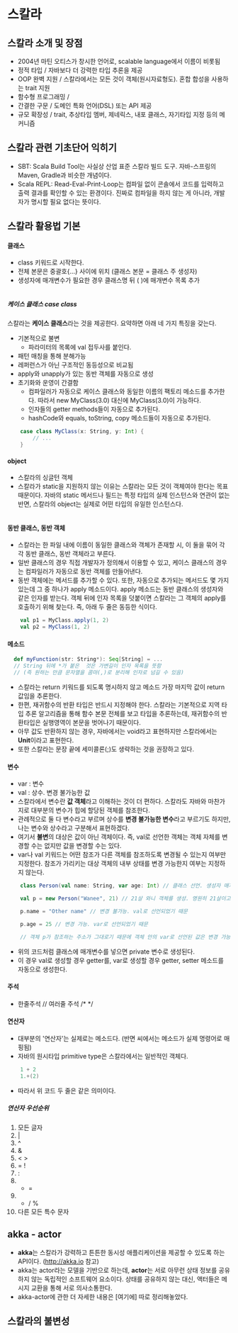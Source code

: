 
# 스칼라

## 스칼라 소개 및 장점

* 2004년 마틴 오티스가 창시한 언어로, scalable language에서 이름이 비롯됨
* 정적 타입 / 자바보다 더 강력한 타입 추론을 제공
* OOP 완벽 지원 / 스칼라에서는 모든 것이 객체(원시자료형도). 혼합 합성을 사용하는 trait 지원
* 함수형 프로그래밍 / 
* 간결한 구문 / 도메인 특화 언어(DSL) 또는 API 제공
* 규모 확장성 / trait, 추상타입 멤버, 제네릭스, 내포 클래스, 자기타입 지정 등의 메커니즘


## 스칼라 관련 기초단어 익히기

* SBT: Scala Build Tool는 사실상 산업 표준 스칼라 빌드 도구. 자바-스프링의 Maven, Gradle과 비슷한 개념이다.
* Scala REPL: Read-Eval-Print-Loop는 컴파일 없이 콘솔에서 코드를 입력하고 출력 결과를 확인할 수 있는 환경이다. 진짜로 컴파일을 하지 않는 게 아니라, 개발자가 명시할 필요 없다는 뜻이다.



## 스칼라 활용법 기본

#### 클래스

* class 키워드로 시작한다.
* 전체 본문은 중괄호{...} 사이에 위치 (클래스 본문 = 클래스 주 생성자)
* 생성자에 매개변수가 필요한 경우 클래스명 뒤 ( )에 매개변수 목록 추가

```Scala

```


##### 케이스 클래스 case class

스칼라는 **케이스 클래스**라는 것을 제공한다.
요약하면 아래 네 가지 특징을 갖는다.

* 기본적으로 불변
    * 파라미터의 목록에 val 접두사를 붙인다.
* 패턴 매칭을 통해 분해가능
* 레퍼런스가 아닌 구조적인 동등성으로 비교됨
* apply와 unapply가 있는 동반 객체를 자동으로 생성
* 초기화와 운영이 간결함
    * 컴파일러가 자동으로 케이스 클래스와 동일한 이름의 팩토리 메소드를 추가한다. 따라서 new MyClass(3.0) 대신에 MyClass(3.0)이 가능하다.
    * 인자들의 getter methods들이 자동으로 추가된다.
    * hashCode와 equals, toString, copy 메소드들이 자동으로 추가된다.

```Scala
    case class MyClass(x: String, y: Int) {
        // ...
    }
```


#### object

* 스칼라의 싱글턴 객체
* 스칼라가 static을 지원하지 않는 이유는 스칼라는 모든 것이 객체여야 한다는 목표 때문이다. 자바의 static 메서드나 필드는 특정 타입의 실제 인스턴스와 연관이 없는 반면, 스칼라의 object는 실제로 어떤 타입의 유일한 인스턴스다.

```Scala

```

#### 동반 클래스, 동반 객체

* 스칼라는 한 파일 내에 이름이 동일한 클래스와 객체가 존재할 시, 이 둘을 묶어 각각 동반 클래스, 동반 객체라고 부른다.
* 일반 클래스의 경우 직접 개발자가 정의해서 이용할 수 있고, 케이스 클래스의 경우는 컴파일러가 자동으로 동반 객체를 만들어낸다.
* 동반 객체에는 메서드를 추가할 수 있다. 또한, 자동으로 추가되는 메서드도 몇 가지 있는데 그 중 하나가 apply 메소드이다. apply 메소드는 동반 클래스의 생성자와 같은 인자를 받는다. 객체 뒤에 인자 목록을 덧붙이면 스칼라는 그 객체의 apply를 호출하기 위해 찾는다. 즉, 아래 두 줄은 동등한 식이다.

```Scala
    val p1 = MyClass.apply(1, 2)
    val p2 = MyClass(1, 2)
```

#### 메소드

  ```Scala
    def myFunction(str: String*): Seq[String] = ...
    // String 뒤에 *가 붙은  것은 가변길이 인자 목록을 뜻함
    // (즉 원하는 만큼 문자열을 콤마(,)로 분리해 인자로 넘길 수 있음)
  ```

* 스칼라는 return 키워드를 되도록 명시하지 않고 메소드 가장 마지막 값이 return 값임을 추론한다.
* 한편, 재귀함수의 반환 타입은 반드시 지정해야 한다. 스칼라는 기본적으로 지역 타입 추론 알고리즘을 통해 함수 본문 전체를 보고 타입을 추론하는데, 재귀함수의 반환타입은 실행영역이 본문을 벗어나기 때문이다.
* 아무 값도 반환하지 않는 경우, 자바에서는 void라고 표현하지만 스칼라에서는 **Unit**이라고 표현한다.
* 또한 스칼라는 문장 끝에 세미콜론(;)도 생략하는 것을 권장하고 있다.


#### 변수

* var : 변수
* val : 상수. 변경 불가능한 값
* 스칼라에서 변수란 **값 객체**라고 이해하는 것이 더 편하다. 스칼라도 자바와 마찬가지로 대부분의 변수가 힙에 할당된 객체를 참조한다.
* 관례적으로 둘 다 변수라고 부르며 상수를 **변경 불가능한 변수**라고 부르기도 하지만, 나는 변수와 상수라고 구분해서 표현하겠다.
* 여기서 **불변**의 대상은 값이 아닌 객체이다. 즉, val로 선언한 객체는 객체 자체를 변경할 수는 없지만 값을 변경할 수는 있다.
* var나 val 키워드는 어떤 참조가 다른 객체를 참조하도록 변경될 수 있는지 여부만 지정한다. 참조가 가리키는 대상 객체의 내부 상태를 변경 가능한지 여부는 지정하지 않는다.

```Scala
    class Person(val name: String, var age: Int) // 클래스 선언. 생성자 매개변수 name은 상수, age는 변수

    val p = new Person("Wanee", 21) // 21살 와니 객체를 생성. 영원히 21살이고 싶다.

    p.name = "Other name" // 변경 불가능. val로 선언되었기 때문

    p.age = 25 // 변경 가능. var로 선언되었기 때문

    // 객체 p가 참조하는 주소가 그대로기 때문에 객체 안의 var로 선언된 값은 변경 가능하다.
```
* 위의 코드처럼 클래스에 매개변수를 넣으면 private 변수로 생성된다.
* 이 경우 val로 생성할 경우 getter를, var로 생성할 경우 getter, setter 메소드를 자동으로 생성한다.


#### 주석

* 한줄주석 //  여러줄 주석 /* */


#### 연산자

* 대부분의 '연산자'는 실제로는 메소드다. (반면 씨에서는 메소드가 실제 명령어로 매핑됨)
* 자바의 원시타입 primitive type은 스칼라에서는 일반적인 객체다.

```Scala
    1 + 2
    1.+(2)
```
* 따라서 위 코드 두 줄은 같은 의미이다.

##### 연산자 우선순위

1. 모든 글자
2. |
3. ^
4. &
5. < >
6. = !
7. :
8. + =
9. * / %
10. 다른 모든 특수 문자



## akka - actor

* **akka**는 스칼라가 강력하고 튼튼한 동시성 애플리케이션을 제공할 수 있도록 하는 API이다. (http://akka.io 참고)
* akka는 actor라는 모델을 기반으로 하는데, **actor**는 서로 아무런 상태 정보를 공유하지 않는 독립적인 소프트웨어 요소이다. 상태를 공유하지 않는 대신, 액터들은 메시지 교환을 통해 서로 의사소통한다.
* akka-actor에 관한 더 자세한 내용은 [여기에] 따로 정리해놓았다.

## 스칼라의 불변성



